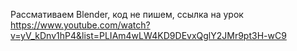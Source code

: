 ﻿Рассмативаем Blender, код не пишем, ссылка на урок
https://www.youtube.com/watch?v=yV_kDnv1hP4&list=PLIAm4wLW4KD9DEvxQglY2JMr9pt3H-wC9